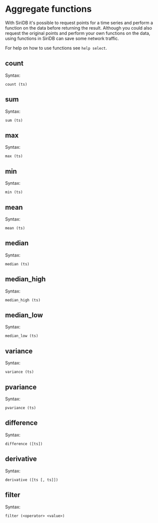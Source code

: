 Aggregate functions
===================
With SiriDB it's possible to request points for a time series and perform a function
on the data before returning the result. Although you could also request the original points
and perform your own functions on the data, using functions in SiriDB can save some network traffic.

For help on how to use functions see `help select`.

count
-----
Syntax:

	count (ts)
	
sum
---
Syntax:

	sum (ts)

max
---
Syntax:

	max (ts)

min
---
Syntax:

	min (ts)

mean
----
Syntax:

	mean (ts)
	
median
------
Syntax:

	median (ts)
	
median_high
-----------
Syntax:

	median_high (ts)
	
median\_low
-----------
Syntax:

	median_low (ts)
	
variance
--------
Syntax:

	variance (ts)
	
pvariance
---------
Syntax:

	pvariance (ts)

difference
----------
Syntax:

	difference ([ts])

derivative
----------
Syntax:

	derivative ([ts [, ts]])

filter
------
Syntax:

	filter (<operator> <value>)


